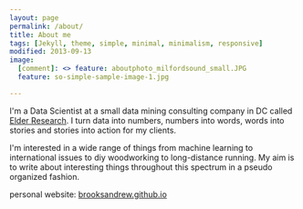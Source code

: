 ```yaml
---
layout: page
permalink: /about/
title: About me
tags: [Jekyll, theme, simple, minimal, minimalism, responsive]
modified: 2013-09-13
image:
  [comment]: <> feature: aboutphoto_milfordsound_small.JPG
  feature: so-simple-sample-image-1.jpg

---
```


I'm a Data Scientist at a small data mining consulting company in DC called [Elder Research].  I turn data into numbers, numbers into words, 
words into stories and stories into action for my clients.  

I'm interested in a wide range of things from machine learning to international issues to diy woodworking to long-distance running.  My aim is to write
about interesting things throughout this spectrum in a pseudo organized fashion.

personal website: [brooksandrew.github.io]

[brooksandrew.github.io]: http://brooksandrew.github.io
[Elder Research]: http://datamininglab.com/


[^1]: Example: *domain.com/category-name/post-title*